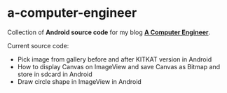 # a-computer-engineer
Collection of <b>Android source code</b> for my blog <b>[A Computer Engineer](http://acomputerengineer.wordpress.com/)</b>.

Current source code:
- Pick image from gallery before and after KITKAT version in Android
- How to display Canvas on ImageView and save Canvas as Bitmap and store in sdcard in Android
- Draw circle shape in ImageView in Android